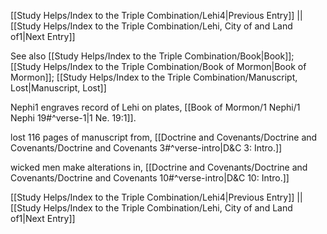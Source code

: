 [[Study Helps/Index to the Triple Combination/Lehi4|Previous Entry]]  ||  [[Study Helps/Index to the Triple Combination/Lehi, City of and Land of1|Next Entry]]

 See also [[Study Helps/Index to the Triple Combination/Book|Book]]; [[Study Helps/Index to the Triple Combination/Book of Mormon|Book of Mormon]]; [[Study Helps/Index to the Triple Combination/Manuscript, Lost|Manuscript, Lost]]

 Nephi1 engraves record of Lehi on plates, [[Book of Mormon/1 Nephi/1 Nephi 19#^verse-1|1 Ne. 19:1]].

 lost 116 pages of manuscript from, [[Doctrine and Covenants/Doctrine and Covenants/Doctrine and Covenants 3#^verse-intro|D&C 3: Intro.]]

 wicked men make alterations in, [[Doctrine and Covenants/Doctrine and Covenants/Doctrine and Covenants 10#^verse-intro|D&C 10: Intro.]]

[[Study Helps/Index to the Triple Combination/Lehi4|Previous Entry]]  ||  [[Study Helps/Index to the Triple Combination/Lehi, City of and Land of1|Next Entry]]